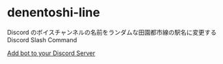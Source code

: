 # denentoshi-line

Discord のボイスチャンネルの名前をランダムな田園都市線の駅名に変更する Discord Slash Command

[Add bot to your Discord Server](https://discord.com/api/oauth2/authorize?client_id=883995133413060628&permissions=1040&scope=bot%20applications.commands)
